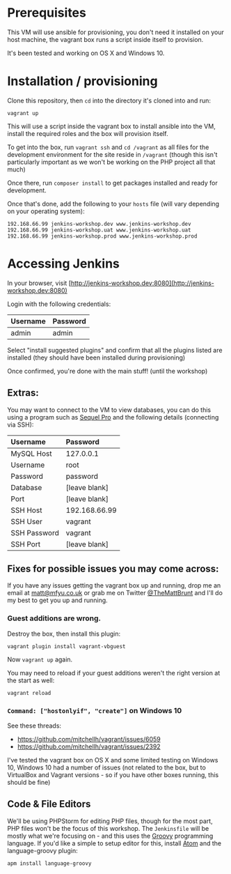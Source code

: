 # Prerequisites

This VM will use ansible for provisioning, you don't need it installed on your host machine, the vagrant box runs a script inside itself to provision.

It's been tested and working on OS X and Windows 10.

# Installation / provisioning

Clone this repository, then `cd` into the directory it's cloned into and run:

`vagrant up`

This will use a script inside the vagrant box to install ansible into the VM, install the required roles and the box will provision itself.

To get into the box, run `vagrant ssh` and `cd /vagrant` as all files for the development environment for the site reside in `/vagrant` (though this isn't particularly important as we won't be working on the PHP project all that much)

Once there, run `composer install` to get packages installed and ready for development.

Once that's done, add the following to your `hosts` file (will vary depending on your operating system):

```
192.168.66.99 jenkins-workshop.dev www.jenkins-workshop.dev
192.168.66.99 jenkins-workshop.uat www.jenkins-workshop.uat
192.168.66.99 jenkins-workshop.prod www.jenkins-workshop.prod
```

# Accessing Jenkins

In your browser, visit [http://jenkins-workshop.dev:8080](http://jenkins-workshop.dev:8080)

Login with the following credentials:

| Username | Password |
|:---------|:---------|
| admin    | admin    |

Select "install suggested plugins" and confirm that all the plugins listed are installed (they should have been installed during provisioning)

Once confirmed, you're done with the main stuff! (until the workshop)

## Extras:

You may want to connect to the VM to view databases, you can do this using a program such as [Sequel Pro](https://www.sequelpro.com) and the following details (connecting via SSH):

| Username     | Password      |
|:-------------|:--------------|
| MySQL Host   | 127.0.0.1     |
| Username     | root          |
| Password     | password      |
| Database     | [leave blank] |
| Port         | [leave blank] |
| SSH Host     | 192.168.66.99 |
| SSH User     | vagrant       |
| SSH Password | vagrant       |
| SSH Port     | [leave blank] |

## Fixes for possible issues you may come across:

If you have any issues getting the vagrant box up and running, drop me an email at [matt@mfyu.co.uk](mailto:matt@mfyu.co.uk) or grab me on Twitter [@TheMattBrunt](https://twitter.com/TheMattBrunt) and I'll do my best to get you up and running.

### Guest additions are wrong.

Destroy the box, then install this plugin:

`vagrant plugin install vagrant-vbguest`

Now `vagrant up` again.

You may need to reload if your guest additions weren't the right version at the start as well:

`vagrant reload`

### `Command: ["hostonlyif", "create"]` on Windows 10

See these threads:

* https://github.com/mitchellh/vagrant/issues/6059
* https://github.com/mitchellh/vagrant/issues/2392

I've tested the vagrant box on OS X and some limited testing on Windows 10, Windows 10 had a number of issues (not related to the box, but to VirtualBox and Vagrant versions - so if you have other boxes running, this should be fine)

## Code & File Editors

We'll be using PHPStorm for editing PHP files, though for the most part, PHP files won't be the focus of this workshop. The `Jenkinsfile` will be mostly what we're focusing on - and this uses the [Groovy](http://www.groovy-lang.org) programming language. If you'd like a simple to setup editor for this, install [Atom](https://atom.io) and the language-groovy plugin:

`apm install language-groovy`
